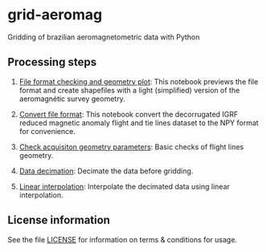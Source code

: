 # grid-aeromag
Gridding of brazilian aeromagnetometric data with Python

## Processing steps

1. [File format checking and geometry plot](https://github.com/rmorel/grid-aeromag/blob/master/notebooks/0.1-rm-first-data-check.ipynb): This notebook previews the file format and create shapefiles with a light (simplified) version of the aeromagnétic survey geometry.

2. [Convert file format](https://github.com/rmorel/grid-aeromag/blob/master/notebooks/0.2-rm-convert-data-format.ipynb): This notebook convert the decorrugated IGRF reduced magnetic anomaly flight and tie lines dataset to the NPY format for convenience.

3. [Check acquisiton geometry parameters](https://github.com/rmorel/grid-aeromag/blob/master/notebooks/0.3-rm-acquisition-geometry-verification.ipynb): Basic checks of flight lines geometry.

4. [Data decimation](https://github.com/rmorel/grid-aeromag/blob/master/notebooks/0.4-rm-data-decimation.ipynb): Decimate the data before gridding.

5. [Linear interpolation](https://github.com/rmorel/grid-aeromag/blob/master/notebooks/0.5-rm-linear-interpolation.ipynb): Interpolate the decimated data using linear interpolation.

## License information
See the file [LICENSE](https://github.com/rmorel/grid-aeromag/blob/master/LICENSE) for information on terms & conditions for usage.
